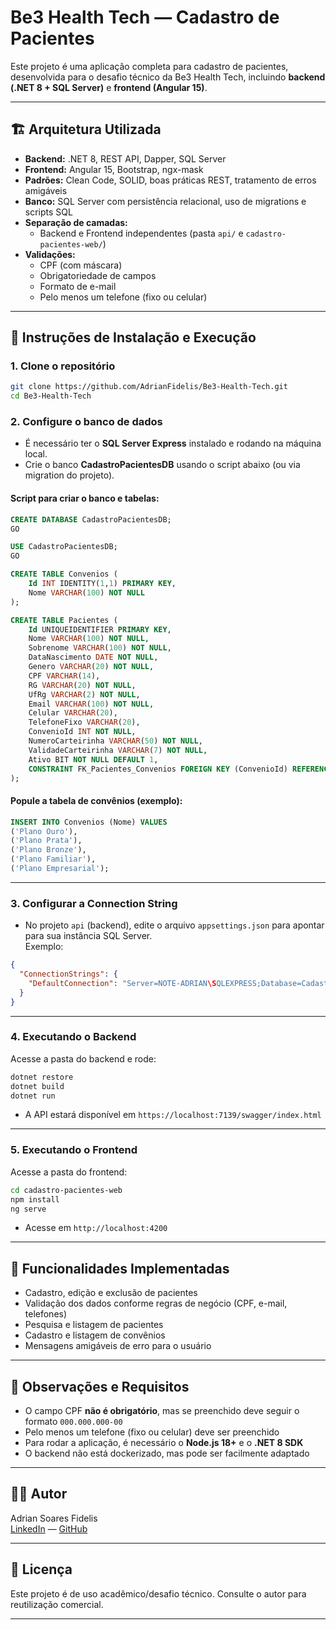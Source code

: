 
# Be3 Health Tech — Cadastro de Pacientes

Este projeto é uma aplicação completa para cadastro de pacientes, desenvolvida para o desafio técnico da Be3 Health Tech, incluindo **backend (.NET 8 + SQL Server)** e **frontend (Angular 15)**.

---

## 🏗️ Arquitetura Utilizada

- **Backend:** .NET 8, REST API, Dapper, SQL Server
- **Frontend:** Angular 15, Bootstrap, ngx-mask
- **Padrões:** Clean Code, SOLID, boas práticas REST, tratamento de erros amigáveis
- **Banco:** SQL Server com persistência relacional, uso de migrations e scripts SQL
- **Separação de camadas:** 
  - Backend e Frontend independentes (pasta `api/` e `cadastro-pacientes-web/`)
- **Validações:** 
  - CPF (com máscara)
  - Obrigatoriedade de campos
  - Formato de e-mail
  - Pelo menos um telefone (fixo ou celular)

---

## 🚀 Instruções de Instalação e Execução

### 1. Clone o repositório

```bash
git clone https://github.com/AdrianFidelis/Be3-Health-Tech.git
cd Be3-Health-Tech
```

### 2. Configure o banco de dados

- É necessário ter o **SQL Server Express** instalado e rodando na máquina local.
- Crie o banco **CadastroPacientesDB** usando o script abaixo (ou via migration do projeto).

#### Script para criar o banco e tabelas:

```sql
CREATE DATABASE CadastroPacientesDB;
GO

USE CadastroPacientesDB;
GO

CREATE TABLE Convenios (
    Id INT IDENTITY(1,1) PRIMARY KEY,
    Nome VARCHAR(100) NOT NULL
);

CREATE TABLE Pacientes (
    Id UNIQUEIDENTIFIER PRIMARY KEY,
    Nome VARCHAR(100) NOT NULL,
    Sobrenome VARCHAR(100) NOT NULL,
    DataNascimento DATE NOT NULL,
    Genero VARCHAR(20) NOT NULL,
    CPF VARCHAR(14),
    RG VARCHAR(20) NOT NULL,
    UfRg VARCHAR(2) NOT NULL,
    Email VARCHAR(100) NOT NULL,
    Celular VARCHAR(20),
    TelefoneFixo VARCHAR(20),
    ConvenioId INT NOT NULL,
    NumeroCarteirinha VARCHAR(50) NOT NULL,
    ValidadeCarteirinha VARCHAR(7) NOT NULL,
    Ativo BIT NOT NULL DEFAULT 1,
    CONSTRAINT FK_Pacientes_Convenios FOREIGN KEY (ConvenioId) REFERENCES Convenios(Id)
);
```

#### Popule a tabela de convênios (exemplo):

```sql
INSERT INTO Convenios (Nome) VALUES
('Plano Ouro'),
('Plano Prata'),
('Plano Bronze'),
('Plano Familiar'),
('Plano Empresarial');
```

---

### 3. Configurar a Connection String

- No projeto `api` (backend), edite o arquivo `appsettings.json` para apontar para sua instância SQL Server.  
Exemplo:
```json
{
  "ConnectionStrings": {
    "DefaultConnection": "Server=NOTE-ADRIAN\SQLEXPRESS;Database=CadastroPacientesDB;Trusted_Connection=True;MultipleActiveResultSets=true"
  }
}
```

---

### 4. Executando o Backend

Acesse a pasta do backend e rode:

```bash
dotnet restore
dotnet build
dotnet run
```
- A API estará disponível em `https://localhost:7139/swagger/index.html`

---

### 5. Executando o Frontend

Acesse a pasta do frontend:

```bash
cd cadastro-pacientes-web
npm install
ng serve
```
- Acesse em `http://localhost:4200`

---

## 🎯 Funcionalidades Implementadas

- Cadastro, edição e exclusão de pacientes
- Validação dos dados conforme regras de negócio (CPF, e-mail, telefones)
- Pesquisa e listagem de pacientes
- Cadastro e listagem de convênios
- Mensagens amigáveis de erro para o usuário

---

## 🧩 Observações e Requisitos

- O campo CPF **não é obrigatório**, mas se preenchido deve seguir o formato `000.000.000-00`
- Pelo menos um telefone (fixo ou celular) deve ser preenchido
- Para rodar a aplicação, é necessário o **Node.js 18+** e o **.NET 8 SDK**
- O backend não está dockerizado, mas pode ser facilmente adaptado

---

## 👨‍💻 Autor

Adrian Soares Fidelis  
[LinkedIn](https://www.linkedin.com/in/adrianfidelis/) — [GitHub](https://github.com/AdrianFidelis)

---

## 📜 Licença

Este projeto é de uso acadêmico/desafio técnico. Consulte o autor para reutilização comercial.

---
